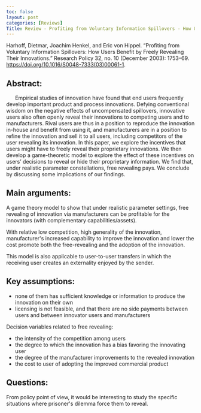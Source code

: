 ```yaml
---
toc: false
layout: post
categories: [Reviews]
Title: Review - Profiting from Voluntary Information Spillovers - How Users Benefit by Freely Revealing Their Innovations
---
```

Harhoff, Dietmar, Joachim Henkel, and Eric von Hippel. “Profiting from Voluntary Information Spillovers: How Users Benefit by Freely Revealing Their Innovations.” Research Policy 32, no. 10 (December 2003): 1753–69. https://doi.org/10.1016/S0048-7333(03)00061-1.


## Abstract:
      Empirical studies of innovation have found that end users frequently develop important product and process innovations. Defying conventional wisdom on the negative effects of uncompensated spillovers, innovative users also often openly reveal their innovations to competing users and to manufacturers. Rival users are thus in a position to reproduce the innovation in-house and benefit from using it, and manufacturers are in a position to refine the innovation and sell it to all users, including competitors of the user revealing its innovation. In this paper, we explore the incentives that users might have to freely reveal their proprietary innovations. We then develop a game-theoretic model to explore the effect of these incentives on users’ decisions to reveal or hide their proprietary information. We find that, under realistic parameter constellations, free revealing pays. We conclude by discussing some implications of our findings.


## Main arguments:

A game theory model to show that under realistic parameter settings, free revealing of innovation via manufacturers can be profitable for the innovators (with complementary capabilities/assets).


With relative low competition, high generality of the innovation, manufacturer's increased capability to improve the innovation and lower the cost promote both the free-revealing and the adoption of the innovation.


This model is also applicable to user-to-user transfers in which the receiving user creates an externality enjoyed by the sender.


## Key assumptions:

- none of them has sufficient knowledge or information to produce the innovation on their own
- licensing is not feasible, and that there are no side payments between users and between innovator users and manufacturers

Decision variables related to free revealing:

- the intensity of the competition among users
- the degree to which the innovation has a bias favoring the innovating user
- the degree of the manufacturer improvements to the revealed innovation
- the cost to user of adopting the improved commercial product


## Questions:

From policy point of view, it would be interesting to study the specific situations where prisoner's dilemma force them to reveal.
